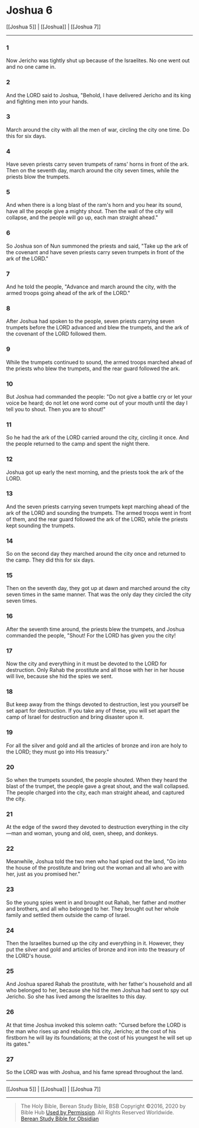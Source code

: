 # Joshua 6

[[Joshua 5]] | [[Joshua]] | [[Joshua 7]]

---

### 1
Now Jericho was tightly shut up because of the Israelites. No one went out and no one came in.

### 2
And the LORD said to Joshua, "Behold, I have delivered Jericho and its king and fighting men into your hands.

### 3
March around the city with all the men of war, circling the city one time. Do this for six days.

### 4
Have seven priests carry seven trumpets of rams' horns in front of the ark. Then on the seventh day, march around the city seven times, while the priests blow the trumpets.

### 5
And when there is a long blast of the ram's horn and you hear its sound, have all the people give a mighty shout. Then the wall of the city will collapse, and the people will go up, each man straight ahead."

### 6
So Joshua son of Nun summoned the priests and said, "Take up the ark of the covenant and have seven priests carry seven trumpets in front of the ark of the LORD."

### 7
And he told the people, "Advance and march around the city, with the armed troops going ahead of the ark of the LORD."

### 8
After Joshua had spoken to the people, seven priests carrying seven trumpets before the LORD advanced and blew the trumpets, and the ark of the covenant of the LORD followed them.

### 9
While the trumpets continued to sound, the armed troops marched ahead of the priests who blew the trumpets, and the rear guard followed the ark.

### 10
But Joshua had commanded the people: "Do not give a battle cry or let your voice be heard; do not let one word come out of your mouth until the day I tell you to shout. Then you are to shout!"

### 11
So he had the ark of the LORD carried around the city, circling it once. And the people returned to the camp and spent the night there.

### 12
Joshua got up early the next morning, and the priests took the ark of the LORD.

### 13
And the seven priests carrying seven trumpets kept marching ahead of the ark of the LORD and sounding the trumpets. The armed troops went in front of them, and the rear guard followed the ark of the LORD, while the priests kept sounding the trumpets.

### 14
So on the second day they marched around the city once and returned to the camp. They did this for six days.

### 15
Then on the seventh day, they got up at dawn and marched around the city seven times in the same manner. That was the only day they circled the city seven times.

### 16
After the seventh time around, the priests blew the trumpets, and Joshua commanded the people, "Shout! For the LORD has given you the city!

### 17
Now the city and everything in it must be devoted to the LORD for destruction. Only Rahab the prostitute and all those with her in her house will live, because she hid the spies we sent.

### 18
But keep away from the things devoted to destruction, lest you yourself be set apart for destruction. If you take any of these, you will set apart the camp of Israel for destruction and bring disaster upon it.

### 19
For all the silver and gold and all the articles of bronze and iron are holy to the LORD; they must go into His treasury."

### 20
So when the trumpets sounded, the people shouted. When they heard the blast of the trumpet, the people gave a great shout, and the wall collapsed. The people charged into the city, each man straight ahead, and captured the city.

### 21
At the edge of the sword they devoted to destruction everything in the city—man and woman, young and old, oxen, sheep, and donkeys.

### 22
Meanwhile, Joshua told the two men who had spied out the land, "Go into the house of the prostitute and bring out the woman and all who are with her, just as you promised her."

### 23
So the young spies went in and brought out Rahab, her father and mother and brothers, and all who belonged to her. They brought out her whole family and settled them outside the camp of Israel.

### 24
Then the Israelites burned up the city and everything in it. However, they put the silver and gold and articles of bronze and iron into the treasury of the LORD's house.

### 25
And Joshua spared Rahab the prostitute, with her father's household and all who belonged to her, because she hid the men Joshua had sent to spy out Jericho. So she has lived among the Israelites to this day.

### 26
At that time Joshua invoked this solemn oath: "Cursed before the LORD is the man who rises up and rebuilds this city, Jericho; at the cost of his firstborn he will lay its foundations; at the cost of his youngest he will set up its gates."

### 27
So the LORD was with Joshua, and his fame spread throughout the land.

---

[[Joshua 5]] | [[Joshua]] | [[Joshua 7]]

---

> The Holy Bible, Berean Study Bible, BSB
> Copyright &copy;2016, 2020 by Bible Hub
> [Used by Permission](https://berean.bible/terms.htm). All Rights Reserved Worldwide.
> [Berean Study Bible for Obsidian](https://github.com/gapmiss/berean-study-bible-for-obsidian)</small>

